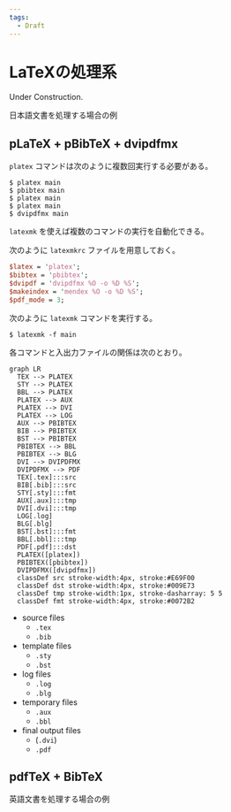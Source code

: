 ```yaml
---
tags:
  - Draft
---
```


# LaTeXの処理系

Under Construction.

日本語文書を処理する場合の例

## pLaTeX + pBibTeX + dvipdfmx

`platex` コマンドは次のように複数回実行する必要がある。

```shell-session
$ platex main
$ pbibtex main
$ platex main
$ platex main
$ dvipdfmx main
```

`latexmk` を使えば複数のコマンドの実行を自動化できる。

次のように `latexmkrc` ファイルを用意しておく。

```.pl title="latexmkrc"
$latex = 'platex';
$bibtex = 'pbibtex';
$dvipdf = 'dvipdfmx %O -o %D %S';
$makeindex = 'mendex %O -o %D %S';
$pdf_mode = 3;
```

次のように `latexmk` コマンドを実行する。

```shell-session
$ latexmk -f main
```

各コマンドと入出力ファイルの関係は次のとおり。


```mermaid
graph LR
  TEX --> PLATEX
  STY --> PLATEX
  BBL --> PLATEX
  PLATEX --> AUX
  PLATEX --> DVI
  PLATEX --> LOG
  AUX --> PBIBTEX
  BIB --> PBIBTEX
  BST --> PBIBTEX
  PBIBTEX --> BBL
  PBIBTEX --> BLG
  DVI --> DVIPDFMX
  DVIPDFMX --> PDF
  TEX[.tex]:::src
  BIB[.bib]:::src
  STY[.sty]:::fmt
  AUX[.aux]:::tmp
  DVI[.dvi]:::tmp
  LOG[.log]
  BLG[.blg]
  BST[.bst]:::fmt
  BBL[.bbl]:::tmp
  PDF[.pdf]:::dst
  PLATEX([platex])
  PBIBTEX([pbibtex])
  DVIPDFMX([dvipdfmx])
  classDef src stroke-width:4px, stroke:#E69F00
  classDef dst stroke-width:4px, stroke:#009E73
  classDef tmp stroke-width:1px, stroke-dasharray: 5 5
  classDef fmt stroke-width:4px, stroke:#0072B2
```

- source files
	- `.tex`
	- `.bib`
- template files
	- `.sty`
	- `.bst`
- log files
	- `.log`
	- `.blg`
- temporary files
	- `.aux`
	- `.bbl`
- final output files
	- (`.dvi`)
	- `.pdf`

## pdfTeX + BibTeX

英語文書を処理する場合の例



